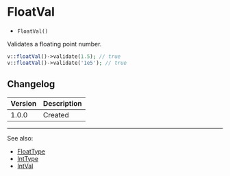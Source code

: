 # FloatVal

- `FloatVal()`

Validates a floating point number.

```php
v::floatVal()->validate(1.5); // true
v::floatVal()->validate('1e5'); // true
```

## Changelog

Version | Description
--------|-------------
  1.0.0 | Created

***
See also:

- [FloatType](FloatType.md)
- [IntType](IntType.md)
- [IntVal](IntVal.md)
